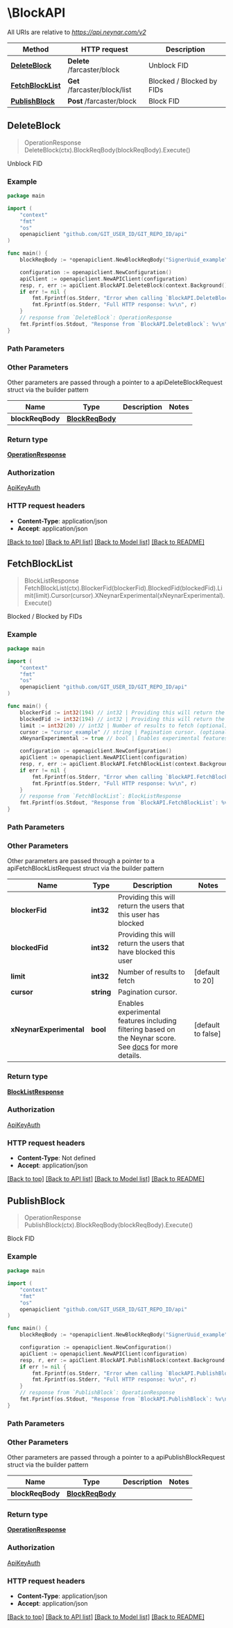 # \BlockAPI

All URIs are relative to *https://api.neynar.com/v2*

Method | HTTP request | Description
------------- | ------------- | -------------
[**DeleteBlock**](BlockAPI.md#DeleteBlock) | **Delete** /farcaster/block | Unblock FID
[**FetchBlockList**](BlockAPI.md#FetchBlockList) | **Get** /farcaster/block/list | Blocked / Blocked by FIDs
[**PublishBlock**](BlockAPI.md#PublishBlock) | **Post** /farcaster/block | Block FID



## DeleteBlock

> OperationResponse DeleteBlock(ctx).BlockReqBody(blockReqBody).Execute()

Unblock FID



### Example

```go
package main

import (
	"context"
	"fmt"
	"os"
	openapiclient "github.com/GIT_USER_ID/GIT_REPO_ID/api"
)

func main() {
	blockReqBody := *openapiclient.NewBlockReqBody("SignerUuid_example", int32(123)) // BlockReqBody | 

	configuration := openapiclient.NewConfiguration()
	apiClient := openapiclient.NewAPIClient(configuration)
	resp, r, err := apiClient.BlockAPI.DeleteBlock(context.Background()).BlockReqBody(blockReqBody).Execute()
	if err != nil {
		fmt.Fprintf(os.Stderr, "Error when calling `BlockAPI.DeleteBlock``: %v\n", err)
		fmt.Fprintf(os.Stderr, "Full HTTP response: %v\n", r)
	}
	// response from `DeleteBlock`: OperationResponse
	fmt.Fprintf(os.Stdout, "Response from `BlockAPI.DeleteBlock`: %v\n", resp)
}
```

### Path Parameters



### Other Parameters

Other parameters are passed through a pointer to a apiDeleteBlockRequest struct via the builder pattern


Name | Type | Description  | Notes
------------- | ------------- | ------------- | -------------
 **blockReqBody** | [**BlockReqBody**](BlockReqBody.md) |  | 

### Return type

[**OperationResponse**](OperationResponse.md)

### Authorization

[ApiKeyAuth](../README.md#ApiKeyAuth)

### HTTP request headers

- **Content-Type**: application/json
- **Accept**: application/json

[[Back to top]](#) [[Back to API list]](../README.md#documentation-for-api-endpoints)
[[Back to Model list]](../README.md#documentation-for-models)
[[Back to README]](../README.md)


## FetchBlockList

> BlockListResponse FetchBlockList(ctx).BlockerFid(blockerFid).BlockedFid(blockedFid).Limit(limit).Cursor(cursor).XNeynarExperimental(xNeynarExperimental).Execute()

Blocked / Blocked by FIDs



### Example

```go
package main

import (
	"context"
	"fmt"
	"os"
	openapiclient "github.com/GIT_USER_ID/GIT_REPO_ID/api"
)

func main() {
	blockerFid := int32(194) // int32 | Providing this will return the users that this user has blocked (optional)
	blockedFid := int32(194) // int32 | Providing this will return the users that have blocked this user (optional)
	limit := int32(20) // int32 | Number of results to fetch (optional) (default to 20)
	cursor := "cursor_example" // string | Pagination cursor. (optional)
	xNeynarExperimental := true // bool | Enables experimental features including filtering based on the Neynar score. See [docs](https://neynar.notion.site/Experimental-Features-1d2655195a8b80eb98b4d4ae7b76ae4a) for more details. (optional) (default to false)

	configuration := openapiclient.NewConfiguration()
	apiClient := openapiclient.NewAPIClient(configuration)
	resp, r, err := apiClient.BlockAPI.FetchBlockList(context.Background()).BlockerFid(blockerFid).BlockedFid(blockedFid).Limit(limit).Cursor(cursor).XNeynarExperimental(xNeynarExperimental).Execute()
	if err != nil {
		fmt.Fprintf(os.Stderr, "Error when calling `BlockAPI.FetchBlockList``: %v\n", err)
		fmt.Fprintf(os.Stderr, "Full HTTP response: %v\n", r)
	}
	// response from `FetchBlockList`: BlockListResponse
	fmt.Fprintf(os.Stdout, "Response from `BlockAPI.FetchBlockList`: %v\n", resp)
}
```

### Path Parameters



### Other Parameters

Other parameters are passed through a pointer to a apiFetchBlockListRequest struct via the builder pattern


Name | Type | Description  | Notes
------------- | ------------- | ------------- | -------------
 **blockerFid** | **int32** | Providing this will return the users that this user has blocked | 
 **blockedFid** | **int32** | Providing this will return the users that have blocked this user | 
 **limit** | **int32** | Number of results to fetch | [default to 20]
 **cursor** | **string** | Pagination cursor. | 
 **xNeynarExperimental** | **bool** | Enables experimental features including filtering based on the Neynar score. See [docs](https://neynar.notion.site/Experimental-Features-1d2655195a8b80eb98b4d4ae7b76ae4a) for more details. | [default to false]

### Return type

[**BlockListResponse**](BlockListResponse.md)

### Authorization

[ApiKeyAuth](../README.md#ApiKeyAuth)

### HTTP request headers

- **Content-Type**: Not defined
- **Accept**: application/json

[[Back to top]](#) [[Back to API list]](../README.md#documentation-for-api-endpoints)
[[Back to Model list]](../README.md#documentation-for-models)
[[Back to README]](../README.md)


## PublishBlock

> OperationResponse PublishBlock(ctx).BlockReqBody(blockReqBody).Execute()

Block FID



### Example

```go
package main

import (
	"context"
	"fmt"
	"os"
	openapiclient "github.com/GIT_USER_ID/GIT_REPO_ID/api"
)

func main() {
	blockReqBody := *openapiclient.NewBlockReqBody("SignerUuid_example", int32(123)) // BlockReqBody | 

	configuration := openapiclient.NewConfiguration()
	apiClient := openapiclient.NewAPIClient(configuration)
	resp, r, err := apiClient.BlockAPI.PublishBlock(context.Background()).BlockReqBody(blockReqBody).Execute()
	if err != nil {
		fmt.Fprintf(os.Stderr, "Error when calling `BlockAPI.PublishBlock``: %v\n", err)
		fmt.Fprintf(os.Stderr, "Full HTTP response: %v\n", r)
	}
	// response from `PublishBlock`: OperationResponse
	fmt.Fprintf(os.Stdout, "Response from `BlockAPI.PublishBlock`: %v\n", resp)
}
```

### Path Parameters



### Other Parameters

Other parameters are passed through a pointer to a apiPublishBlockRequest struct via the builder pattern


Name | Type | Description  | Notes
------------- | ------------- | ------------- | -------------
 **blockReqBody** | [**BlockReqBody**](BlockReqBody.md) |  | 

### Return type

[**OperationResponse**](OperationResponse.md)

### Authorization

[ApiKeyAuth](../README.md#ApiKeyAuth)

### HTTP request headers

- **Content-Type**: application/json
- **Accept**: application/json

[[Back to top]](#) [[Back to API list]](../README.md#documentation-for-api-endpoints)
[[Back to Model list]](../README.md#documentation-for-models)
[[Back to README]](../README.md)

